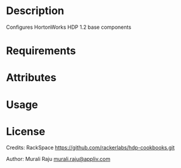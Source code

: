 Description
===========

Configures HortonWorks HDP 1.2 base components



Requirements
============

Attributes
==========

Usage
=====


License
=======

Credits: RackSpace https://github.com/rackerlabs/hdp-cookbooks.git

Author: Murali Raju <murali.raju@appliv.com>
